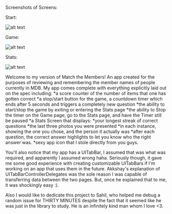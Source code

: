 

Screenshots of Screens:

Start:

![alt text](https://cl.ly/2N3R45430T21)

Game:

![alt text](https://cl.ly/2s1z1U0p1S0r)

Stats:

![alt text](https://cl.ly/1j2G461c221T)


Welcome to my version of Match the Members! An app created for the purposes of reviewing and remembering the member names of people currently in MDB. My app comes complete with everything explicitly laid out on the spec including:
    *a score counter of the number of items that one has gotten correct
    *a stop/start button for the game, a countdown timer which ends after 5 seconds and triggers a completely new question
    *the ability to start/stop the game by exiting or entering the Stats page
    *the ability to Stop the timer on the Game page, go to the Stats page, and have the Timer still be paused
    *a Stats Screen that displays:
        *your longest streak of correct questions
        *the last three photos you were presented
            *in each instance, showing the one you chose, and the person it actually was
    *after each question, the correct answer highlights to let you know who the right answer was.
    *sexy app icon that I stole directly from you guys.

You'll also notice that my app has a UITabBar, I assumed that was what was required, and apparently I assumed wrong haha. Seriously though, it gave me some good experience with creating customizable UITabBars if I'm working on an app that uses them in the future. Akkshay's explanation of UITabBarControllerDelegates was the sole reason I was capable of transferring data between the two pages. But, once he explained that to me, it was shockingly easy :).

Also I would like to dedicate this project to Sahil, who helped me debug a random issue for THIRTY MINUTES despite the fact that it seemed like he was just in the library to study. He is an infinitely kind man whom I love <3.


